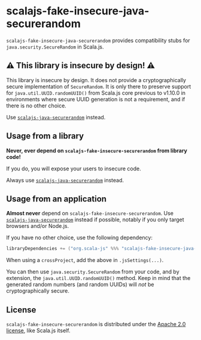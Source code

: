# scalajs-fake-insecure-java-securerandom

`scalajs-fake-insecure-java-securerandom` provides compatibility stubs for `java.security.SecureRandom` in Scala.js.

## ⚠️ This library is insecure by design! ⚠️

This library is insecure by design.
It does not provide a cryptographically secure implementation of `SecureRandom`.
It is only there to preserve support for `java.util.UUID.randomUUID()` from Scala.js core previous to v1.10.0 in environments where secure UUID generation is not a requirement, and if there is no other choice.

Use [`scalajs-java-securerandom`](https://github.com/scala-js/scala-js-java-securerandom) instead.

## Usage from a library

**Never, ever depend on `scalajs-fake-insecure-securerandom` from library code!**

If you do, you will expose your users to insecure code.

Always use [`scalajs-java-securerandom`](https://github.com/scala-js/scala-js-java-securerandom) instead.

## Usage from an application

**Almost never** depend on `scalajs-fake-insecure-securerandom`.
Use [`scalajs-java-securerandom`](https://github.com/scala-js/scala-js-java-securerandom) instead if possible, notably if you only target browsers and/or Node.js.

If you have no other choice, use the following dependency:

```scala
libraryDependencies += ("org.scala-js" %%% "scalajs-fake-insecure-java-securerandom" % "1.0.0-SNAPSHOT").cross(CrossVersion.for3Use2_13)
```

When using a `crossProject`, add the above in `.jsSettings(...)`.

You can then use `java.security.SecureRandom` from your code, and by extension, the `java.util.UUID.randomUUID()` method.
Keep in mind that the generated random numbers (and random UUIDs) will *not* be cryptographically secure.

## License

`scalajs-fake-insecure-securerandom` is distributed under the [Apache 2.0 license](./LICENSE.txt), like Scala.js itself.
